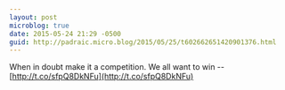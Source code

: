 ```yaml
---
layout: post
microblog: true
date: 2015-05-24 21:29 -0500
guid: http://padraic.micro.blog/2015/05/25/t602662651420901376.html
---
```

When in doubt make it a competition. We all want to win -- [http://t.co/sfpQ8DkNFu](http://t.co/sfpQ8DkNFu)
